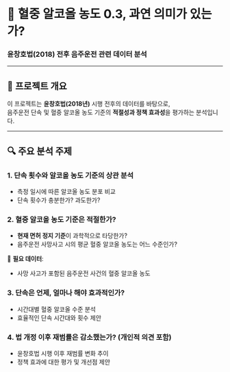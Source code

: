 # 🚗 혈중 알코올 농도 0.3, 과연 의미가 있는가?
### 윤창호법(2018) 전후 음주운전 관련 데이터 분석

---

## 🧠 프로젝트 개요

이 프로젝트는 **윤창호법(2018년)** 시행 전후의 데이터를 바탕으로,  
음주운전 단속 및 혈중 알코올 농도 기준의 **적절성과 정책 효과성**을 평가하는 분석입니다.

---

## 🔍 주요 분석 주제

### 1. 단속 횟수와 알코올 농도 기준의 상관 분석
- 측정 일시에 따른 알코올 농도 분포 비교
- 단속 횟수가 충분한가? 과도한가?

### 2. 혈중 알코올 농도 기준은 적절한가?
- **현재 면허 정지 기준**이 과학적으로 타당한가?
- 음주운전 사망사고 시의 평균 혈중 알코올 농도는 어느 수준인가?

📌 **필요 데이터**:
- 사망 사고가 포함된 음주운전 사건의 혈중 알코올 농도

### 3. 단속은 언제, 얼마나 해야 효과적인가?
- 시간대별 혈중 알코올 수준 분석
- 효율적인 단속 시간대와 횟수 제안

### 4. 법 개정 이후 재범률은 감소했는가? (개인적 의견 포함)
- 윤창호법 시행 이후 재범률 변화 추이
- 정책 효과에 대한 평가 및 개선점 제안
